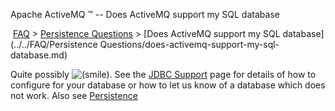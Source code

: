 Apache ActiveMQ ™ -- Does ActiveMQ support my SQL database 

 [FAQ](/FAQ/index.md) > [Persistence Questions](../../FAQ/persistence-questions.md) > [Does ActiveMQ support my SQL database](../../FAQ/Persistence Questions/does-activemq-support-my-sql-database.md)


Quite possibly ![(smile)](https://cwiki.apache.org/confluence/s/en_GB/5997/6f42626d00e36f53fe51440403446ca61552e2a2.1/_/images/icons/emoticons/smile.png). See the [JDBC Support](jdbc-CommunityCommunity/Community/support.md) page for details of how to configure for your database or how to let us know of a database which does not work. Also see [Persistence](../../Features/persistence.md)

